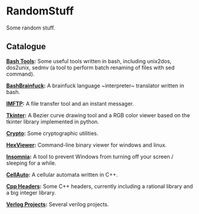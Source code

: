 # RandomStuff

Some random stuff.

## Catalogue

**[Bash Tools](Bash):** Some useful tools written in bash, including unix2dos, dos2unix, sedmv (a tool to perform batch renaming of files with sed command).

**[BashBrainfuck](Bash/Brainfuck):** A brainfuck language ~interpreter~ translator written in bash.

**[IMFTP](Python/IMFTP):** A file transfer tool and an instant messager.

**[Tkinter](Python/Tkinter):** A Bezier curve drawing tool and a RGB color viewer based on the tkinter library implemented in python.

**[Crypto](Python/Crypto):** Some cryptographic utilities.

**[HexViewer](C/HexViewer):** Command-line binary viewer for windows and linux.

**[Insomnia](C/Insomnia):** A tool to prevent Windows from turning off your screen / sleeping for a while.

**[CellAuto](C++/CellAuto):** A cellular automata written in C++.

**[Cpp Headers](C++/include):** Some C++ headers, currently including a rational library and a big integer library.

**[Verlog Projects](Verilog):** Several verilog projects.
